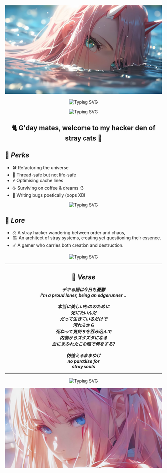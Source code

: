 <p align = "center">
  <img src = "https://raw.githubusercontent.com/vasilywarmare/vasilywarmare/refs/heads/main/ZeroTwoBanner01.jpg">
</p> 

<p align = "center">
  <img src="https://readme-typing-svg.herokuapp.com?font=Caesar+Dressing&size=18&duration=3800&pause=1800&center=true&vCenter=true&width=500&height=20&color=44d62c&lines=Those+who+stray+are+never+lost." alt="Typing SVG" />
</p>
<p align = "center">
  <img src="https://readme-typing-svg.herokuapp.com?font=Macondo+Swash+Caps&size=20&duration=3800&pause=1800&center=true&vCenter=true&width=500&height=20&color=44d62c&lines=They+are+simply+on+another+system+call." alt="Typing SVG" />
</p>

<h2 align = "center">  🐈 G'day mates, welcome to my hacker den of stray cats 🐾 </h2>

## 🧩 <em> Perks </em>
- 🛠️ Refactoring the universe
- 🧵 Thread-safe but not life-safe
- ⚡ Optimising cache lines
- ☕ Surviving on coffee & dreams :3
- 🌸 Writing bugs poetically (oops XD)

<p align = "center">
  <img src="https://readme-typing-svg.herokuapp.com?font=Caesar+Dressing&size=18&duration=3800&pause=1800&center=true&vCenter=true&width=600&height=20&color=F8C8DC&lines=bugs+as+poetry,+or+potentially+as+exploits...+who+knows%3F" alt="Typing SVG" />
</p>

## 🌌 <em> Lore </em>
- ⚖️ A stray hacker wandering between order and chaos,
- 🏗️ An architect of stray systems, creating yet questioning their essence. 
- ☄️ A gamer who carries both creation and destruction.

<p align = "center">
  <img src="https://readme-typing-svg.herokuapp.com?font=Macondo+Swash+Caps&size=20&duration=3800&pause=1800&center=true&vCenter=true&width=700&height=20&color=AA0000&lines=A+hacker-philosopher,+wandering+like+an+architect+of+stray+systems." alt="Typing SVG" />
</p>

---

<h2 align = "center"> 🔮 <em> Verse </em></h2>
<p align = "center"><em><strong>
デキる猫は今日も憂鬱 <br>
I’m a proud loner, being an edgerunner .. <br><br>
本当に美しいもののために <br>
死にたいんだ <br>
だって生きているだけで <br>
汚れるから <br>
死ねって気持ちを吞み込んで <br>
内側からズタズタになる <br>
血にまみれたこの魂で何をする? <br><br>
彷徨えるままゆけ <br>
no paradise for <br>
stray souls
</strong></em></p>

---

<p align = "center">
  <img src="https://readme-typing-svg.herokuapp.com?font=Macondo+Swash+Caps&size=18&duration=3800&pause=1800&center=true&vCenter=true&width=700&height=20&color=44d62c&lines=Every+system+has+a+backdoor,+even+the+one+called+reality." alt="Typing SVG" />
</p>

<p align = "center">
  <img src = "https://raw.githubusercontent.com/vasilywarmare/vasilywarmare/refs/heads/main/ZeroTwoBanner02.jpg">
</p>

<!--
**vasilywarmare/vasilywarmare** is a ✨ _special_ ✨ repository because its `README.md` (this file) appears on your GitHub profile.

Here are some ideas to get you started:

- 🔭 I’m currently working on ...
- 🌱 I’m currently learning ...
- 👯 I’m looking to collaborate on ...
- 🤔 I’m looking for help with ...
- 💬 Ask me about ...
- 📫 How to reach me: ...
- 😄 Pronouns: ...
- ⚡ Fun fact: ...
-->
